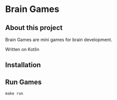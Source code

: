 # Brain Games

## About this project
Brain Games are mini games for brain development.

Written on Kotlin

## Installation

## Run Games
``
make run
``
